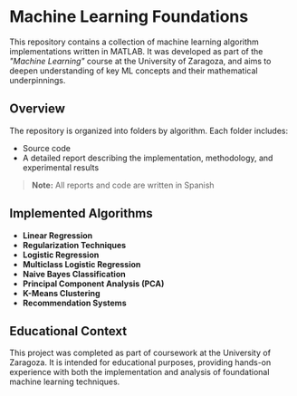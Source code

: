 # Machine Learning Foundations

This repository contains a collection of machine learning algorithm implementations written in MATLAB. It was developed as part of the *"Machine Learning"* course at the University of Zaragoza, and aims to deepen understanding of key ML concepts and their mathematical underpinnings.

## Overview
The repository is organized into folders by algorithm. Each folder includes:
- Source code
- A detailed report describing the implementation, methodology, and experimental results
> **Note:** All reports and code are written in Spanish

## Implemented Algorithms

- **Linear Regression**
- **Regularization Techniques**
- **Logistic Regression**
- **Multiclass Logistic Regression**
- **Naive Bayes Classification**
- **Principal Component Analysis (PCA)**
- **K-Means Clustering**
- **Recommendation Systems**


## Educational Context
This project was completed as part of coursework at the University of Zaragoza. It is intended for educational purposes, providing hands-on experience with both the implementation and analysis of foundational machine learning techniques.
